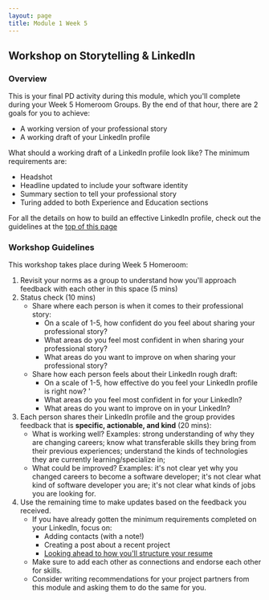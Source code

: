 ```yaml
---
layout: page
title: Module 1 Week 5
---
```


## Workshop on Storytelling & LinkedIn
### Overview
This is your final PD activity during this module, which you'll complete during your Week 5 Homeroom Groups. By the end of that hour, there are 2 goals for you to achieve:

* A working version of your professional story
* A working draft of your LinkedIn profile

What should a working draft of a LinkedIn profile look like? The minimum requirements are:

* Headshot 
* Headline updated to include your software identity
* Summary section to tell your professional story
* Turing added to both Experience and Education sections

For all the details on how to build an effective LinkedIn profile, check out the guidelines at the [top of this page](/resources/branding_resources)

### Workshop Guidelines
This workshop takes place during Week 5 Homeroom:

1. Revisit your norms as a group to understand how you'll approach feedback with each other in this space (5 mins)
2. Status check (10 mins)
   * Share where each person is when it comes to their professional story:
      * On a scale of 1-5, how confident do you feel about sharing your professional story? 
      * What areas do you feel most confident in when sharing your professional story?
      * What areas do you want to improve on when sharing your professional story?
   * Share how each person feels about their LinkedIn rough draft:
      * On a scale of 1-5, how effective do you feel your LinkedIn profile is right now? '
      * What areas do you feel most confident in for your LinkedIn?
      * What areas do you want to improve on in your LinkedIn?
3. Each person shares their LinkedIn profile and the group provides feedback that is **specific, actionable, and kind** (20 mins):
   * What is working well? Examples: strong understanding of why they are changing careers; know what transferable skills they bring from their previous experiences; understand the kinds of technologies they are currently learning/specialize in; 
   * What could be improved? Examples: it's not clear yet why you changed careers to become a software developer; it's not clear what kind of software developer you are; it's not clear what kinds of jobs you are looking for.
4. Use the remaining time to make updates based on the feedback you received. 
      * If you have already gotten the minimum requirements completed on your LinkedIn, focus on:
          * Adding contacts (with a note!)
          * Creating a post about a recent project
          * [Looking ahead to how you'll structure your resume](/resources/resume_resources)
      * Make sure to add each other as connections and endorse each other for skills.
      * Consider writing recommendations for your project partners from this module and asking them to do the same for you. 

